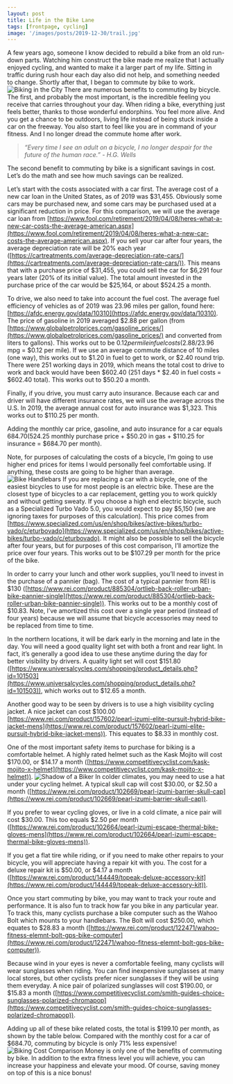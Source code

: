 ```yaml
---
layout: post
title: Life in the Bike Lane
tags: [frontpage, cycling]
image: '/images/posts/2019-12-30/trail.jpg'
---
```


A few years ago, someone I know decided to rebuild a bike from an old run-down parts. Watching him construct the bike made me realize that I actually enjoyed cycling, and wanted to make it a larger part of my life. Sitting in traffic during rush hour each day also did not help, and something needed to change. Shortly after that, I began to commute by bike to work.
![Biking in the City](/images/posts/2019-12-30/city.jpg)
There are numerous benefits to commuting by bicycle. The first, and probably the most important, is the incredible feeling you receive that carries throughout your day. When riding a bike, everything just feels better, thanks to those wonderful endorphins. You feel more alive. And you get a chance to be outdoors, living life instead of being stuck inside a car on the freeway. You also start to feel like you are in command of your fitness. And I no longer dread the commute home after work.

>_“Every time I see an adult on a bicycle, I no longer despair for the future of the human race.”  - H.G. Wells_

The second benefit to commuting by bike is a significant savings in cost. Let’s do the math and see how much savings can be realized.

Let’s start with the costs associated with a car first. The average cost of a new car loan in the United States, as of 2019 was $31,455. Obviously some cars may be purchased new, and some cars may be purchased used at a significant reduction in price. For this comparison, we will use the average car loan from [https://www.fool.com/retirement/2019/04/08/heres-what-a-new-car-costs-the-average-american.aspx](https://www.fool.com/retirement/2019/04/08/heres-what-a-new-car-costs-the-average-american.aspx). If you sell your car after four years, the average depreciation rate will be 20% each year ([https://cartreatments.com/average-depreciation-rate-cars/](https://cartreatments.com/average-depreciation-rate-cars/)). This means that with a purchase price of $31,455, you could sell the car for $6,291 four years later (20% of its initial value). The total amount invested in the purchase price of the car would be $25,164, or about $524.25 a month.

To drive, we also need to take into account the fuel cost. The average fuel efficiency of vehicles as of 2019 was 23.96 miles per gallon, found here: [https://afdc.energy.gov/data/10310](https://afdc.energy.gov/data/10310). The price of gasoline in 2019 averaged $2.88 per gallon (from [https://www.globalpetrolprices.com/gasoline_prices/](https://www.globalpetrolprices.com/gasoline_prices/) and converted from liters to gallons). This works out to be $0.12 per mile in fuel costs ($2.88/23.96 mpg = $0.12 per mile). If we use an average commute distance of 10 miles (one way), this works out to $1.20 in fuel to get to work, or $2.40 round trip. There were 251 working days in 2019, which means the total cost to drive to work and back would have been $602.40 (251 days * $2.40 in fuel costs = $602.40 total). This works out to $50.20 a month.

Finally, if you drive, you must carry auto insurance. Because each car and driver will have different insurance rates, we will use the average across the U.S. In 2019, the average annual cost for auto insurance was $1,323. This works out to $110.25 per month.

Adding the monthly car price, gasoline, and auto insurance for a car equals $684.70 ($524.25 monthly purchase price + $50.20 in gas + $110.25 for insurance = $684.70 per month).

Note, for purposes of calculating the costs of a bicycle, I’m going to use higher end prices for items I would personally feel comfortable using. If anything, these costs are going to be higher than average.
![Bike Handlebars](/images/posts/2019-12-30/handlebars.jpg)
If you are replacing a car with a bicycle, one of the easiest bicycles to use for most people is an electric bike. These are the closest type of bicycles to a car replacement, getting you to work quickly and without getting sweaty. If you choose a high end electric bicycle, such as a Specialized Turbo Vado 5.0, you would expect to pay $5,150 (we are ignoring taxes for purposes of this calculation). This price comes from [https://www.specialized.com/us/en/shop/bikes/active-bikes/turbo-vado/c/eturbovado](https://www.specialized.com/us/en/shop/bikes/active-bikes/turbo-vado/c/eturbovado). It might also be possible to sell the bicycle after four years, but for purposes of this cost comparison, I’ll amortize the price over four years. This works out to be $107.29 per month for the price of the bike.

In order to carry your lunch and other work supplies, you’ll need to invest in the purchase of a pannier (bag). The cost of a typical pannier from REI is $130 ([https://www.rei.com/product/885304/ortlieb-back-roller-urban-bike-pannier-single](https://www.rei.com/product/885304/ortlieb-back-roller-urban-bike-pannier-single)). This works out to be a monthly cost of $10.83. Note, I’ve amortized this cost over a single year period (instead of four years) because we will assume that bicycle accessories may need to be replaced from time to time.

In the northern locations, it will be dark early in the morning and late in the day. You will need a good quality light set with both a front and rear light. In fact, it’s generally a good idea to use these anytime during the day for better visibility by drivers. A quality light set will cost $151.80 ([https://www.universalcycles.com/shopping/product_details.php?id=101503](https://www.universalcycles.com/shopping/product_details.php?id=101503)), which works out to $12.65 a month.

Another good way to be seen by drivers is to use a high visibility cycling jacket. A nice jacket can cost $100.00 [https://www.rei.com/product/157602/pearl-izumi-elite-pursuit-hybrid-bike-jacket-mens](https://www.rei.com/product/157602/pearl-izumi-elite-pursuit-hybrid-bike-jacket-mens)). This equates to $8.33 in monthly cost.

One of the most important safety items to purchase for biking is a comfortable helmet. A highly rated helmet such as the Kask Mojito will cost $170.00, or $14.17 a month ([https://www.competitivecyclist.com/kask-mojito-x-helmet](https://www.competitivecyclist.com/kask-mojito-x-helmet)).
![Shadow of a Biker](/images/posts/2019-12-30/shadow.jpg)
In colder climates, you may need to use a hat under your cycling helmet. A typical skull cap will cost $30.00, or $2.50 a month ([https://www.rei.com/product/102669/pearl-izumi-barrier-skull-cap](https://www.rei.com/product/102669/pearl-izumi-barrier-skull-cap)).

If you prefer to wear cycling gloves, or live in a cold climate, a nice pair will cost $30.00. This too equals $2.50 per month ([https://www.rei.com/product/102664/pearl-izumi-escape-thermal-bike-gloves-mens](https://www.rei.com/product/102664/pearl-izumi-escape-thermal-bike-gloves-mens)).

If you get a flat tire while riding, or if you need to make other repairs to your bicycle, you will appreciate having a repair kit with you. The cost for a deluxe repair kit is $50.00, or $4.17 a month ([https://www.rei.com/product/144449/topeak-deluxe-accessory-kit](https://www.rei.com/product/144449/topeak-deluxe-accessory-kit)).

Once you start commuting by bike, you may want to track your route and performance. It is also fun to track how far you bike in any particular year. To track this, many cyclists purchase a bike computer such as the Wahoo Bolt which mounts to your handlebars. The Bolt will cost $250.00, which equates to $28.83 a month ([https://www.rei.com/product/122471/wahoo-fitness-elemnt-bolt-gps-bike-computer](https://www.rei.com/product/122471/wahoo-fitness-elemnt-bolt-gps-bike-computer)).

Because wind in your eyes is never a comfortable feeling, many cyclists will wear sunglasses when riding. You can find inexpensive sunglasses at many local stores, but other cyclists prefer nicer sunglasses if they will be using them everyday. A nice pair of polarized sunglasses will cost $190.00, or $15.83 a month ([https://www.competitivecyclist.com/smith-guides-choice-sunglasses-polarized-chromapop](https://www.competitivecyclist.com/smith-guides-choice-sunglasses-polarized-chromapop)).

Adding up all of these bike related costs, the total is $199.10 per month, as shown by the table below. Compared with the monthly cost for a car of $684.70, commuting by bicycle is only 71% less expensive!
![Biking Cost Comparison](/images/posts/2019-12-30/cost.png)
Money is only one of the benefits of commuting by bike. In addition to the extra fitness level you will achieve, you can increase your happiness and elevate your mood. Of course, saving money on top of this is a nice bonus!

